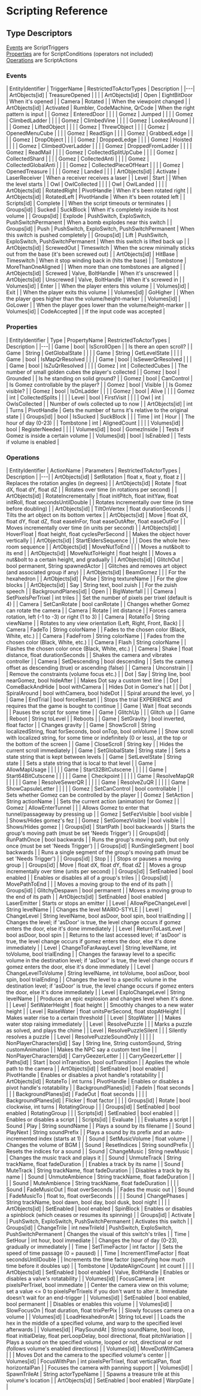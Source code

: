 # Scripting Reference

## Type Descriptors

[Events](#Events) are ScriptTriggers<br />
[Properties](#Properties) are for ScriptConditions (operators not included)<br />
[Operations](#Operations) are ScriptActions

### Events

| EntityIdentifier | TriggerName | RestrictedToActorTypes | Description |
|---|
| ArtObjects\[id\] | TreasureOpened |   |  |
| ArtObjects\[id\] | Open | EightBitDoor | When it's opened |
| Camera | Rotated |   | When the viewpoint changed |
| ArtObjects\[id\] | Activated | Rumbler, CodeMachine, QrCode | When the right pattern is input |
| Gomez | EnteredDoor |   |  |
| Gomez | Jumped |   |  |
| Gomez | ClimbedLadder |   |  |
| Gomez | ClimbedVine |   |  |
| Gomez | LookedAround |   |  |
| Gomez | LiftedObject |   |  |
| Gomez | ThrewObject |   |  |
| Gomez | OpenedMenuCube |   |  |
| Gomez | ReadSign |   |  |
| Gomez | GrabbedLedge |   |  |
| Gomez | DropObject |   |  |
| Gomez | DroppedLedge |   |  |
| Gomez | Hoisted |   |  |
| Gomez | ClimbedOverLadder |   |  |
| Gomez | DroppedFromLadder |   |  |
| Gomez | ReadMail |   |  |
| Gomez | CollectedSplitUpCube |   |  |
| Gomez | CollectedShard |   |  |
| Gomez | CollectedAnti |   |  |
| Gomez | CollectedGlobalAnti |   |  |
| Gomez | CollectedPieceOfHeart |   |  |
| Gomez | OpenedTreasure |   |  |
| Gomez | Landed |   |  |
| ArtObjects\[id\] | Activate | LaserReceiver | When a receiver receives a laser |
| Level | Start |   | When the level starts |
| Owl | OwlCollected |   |  |
| Owl | OwlLanded |   |  |
| ArtObjects\[id\] | RotatedRight | PivotHandle | When it's been rotated right |
| ArtObjects\[id\] | RotatedLeft | PivotHandle | When it's been rotated left |
| Scripts\[id\] | Complete |   | When the script timeouts or terminates |
| Groups\[id\] | Sucked | SuckBlock | When it's completely inside its host volume |
| Groups\[id\] | Explode | PushSwitch, ExploSwitch, PushSwitchPermanent | When a bomb explodes near this switch |
| Groups\[id\] | Push | PushSwitch, ExploSwitch, PushSwitchPermanent | When this switch is pushed completely |
| Groups\[id\] | Lift | PushSwitch, ExploSwitch, PushSwitchPermanent | When this switch is lifted back up |
| ArtObjects\[id\] | ScrewedOut | Timeswitch | When the screw minimally sticks out from the base (it's been screwed out) |
| ArtObjects\[id\] | HitBase | Timeswitch | When it stop winding back in (hits the base) |
| Tombstone | MoreThanOneAligned |   | When more than one tombstones are aligned |
| ArtObjects\[id\] | Screwed | Valve, BoltHandle | When it's unscrewed |
| ArtObjects\[id\] | Unscrewed | Valve, BoltHandle | When it's screwed in |
| Volumes\[id\] | Enter |   | When the player enters this volume |
| Volumes\[id\] | Exit |   | When the player exits this volume |
| Volumes\[id\] | GoHigher |   | When the player goes higher than the volume/height-marker |
| Volumes\[id\] | GoLower |   | When the player goes lower than the volume/height-marker |
| Volumes\[id\] | CodeAccepted |   | If the input code was accepted |

### Properties

| EntityIdentifier | Type | PropertyName | RestrictedToActorTypes | Description |
|---|
| Game | bool | IsScrollOpen |   | Is there an open scroll? |
| Game | String | GetGlobalState |   |  |
| Game | String | GetLevelState |   |  |
| Game | bool | IsMapQrResolved |   |  |
| Game | bool | IsSewerQrResolved |   |  |
| Game | bool | IsZuQrResolved |   |  |
| Gomez | int | CollectedCubes |   | The number of small golden cubes the player's collected |
| Gomez | bool | Grounded |   | Is he standing on solid ground? |
| Gomez | bool | CanControl |   | Is Gomez controllable by the player? |
| Gomez | bool | Visible |   | Is Gomez visible? |
| Gomez | bool | IsOnLadder |   |  |
| Gomez | bool | Alive |   |  |
| Gomez | int | CollectedSplits |   |  |
| Level | bool | FirstVisit |   |  |
| Owl | int | OwlsCollected |   | Number of owls collected up to now |
| ArtObjects\[id\] | int | Turns | PivotHandle | Gets the number of turns it's relative to the original state |
| Groups\[id\] | bool | IsSucked | SuckBlock |  |
| Time | int | Hour |   | The hour of day (0-23) |
| Tombstone | int | AlignedCount |   |  |
| Volumes\[id\] | bool | RegisterNeeded |   |  |
| Volumes\[id\] | bool | GomezInside |   | Tests if Gomez is inside a certain volume |
| Volumes\[id\] | bool | IsEnabled |   | Tests if volume is enabled |

### Operations

| EntityIdentifier | ActionName | Parameters | RestrictedToActorTypes | Description |
|---|
| ArtObjects\[id\] | SetRotation | float x, float y, float z |   | Replaces the rotation angles (in degrees) |
| ArtObjects\[id\] | Rotate | float dX, float dY, float dZ |   | Rotates over time (in rotations per second) |
| ArtObjects\[id\] | RotateIncrementally | float initPitch, float initYaw, float initRoll, float secondsUntilDouble |   | Rotates incrementally over time (in time before doubling) |
| ArtObjects\[id\] | TiltOnVertex | float durationSeconds |   | Tilts the art object on its bottom vertex |
| ArtObjects\[id\] | Move | float dX, float dY, float dZ, float easeInFor, float easeOutAfter, float easeOutFor |   | Moves incrementally over time (in units per second) |
| ArtObjects\[id\] | HoverFloat | float height, float cyclesPerSecond |   | Makes the object hover vertically |
| ArtObjects\[id\] | StartEldersSequence |  |   | Does the whole hex-room sequence |
| ArtObjects\[id\] | MoveNutToEnd |  |   | Moves a nut&bolt to its end |
| ArtObjects\[id\] | MoveNutToHeight | float height |   | Moves a nut&bolt to a certain height, and gradually |
| ArtObjects\[id\] | GlitchOut | bool permanent, String spawnedActor |   | Glitches and removes art object (and associated group if any) |
| ArtObjects\[id\] | BeamGomez |  |   | For the hexahedron |
| ArtObjects\[id\] | Pulse | String textureName |   | For the glow blocks |
| ArtObjects\[id\] | Say | String text, bool zuish |   | For the zuish speech |
| BackgroundPlanes\[id\] | Open |  | BigWaterfall |  |
| Camera | SetPixelsPerTrixel | int triles |   | Set the number of pixels per trixel (default is 4) |
| Camera | SetCanRotate | bool canRotate |   | Changes whether Gomez can rotate the camera |
| Camera | Rotate | int distance |   | Forces camera rotation, left (-1 to -3) or right (1 to 3) |
| Camera | RotateTo | String viewName |   | Rotates to any view orientation (Left, Right, Front, Back) |
| Camera | FadeTo | String colorName |   | Fades to the chosen color (Black, White, etc.) |
| Camera | FadeFrom | String colorName |   | Fades from the chosen color (Black, White, etc.) |
| Camera | Flash | String colorName |   | Flashes the chosen color once (Black, White, etc.) |
| Camera | Shake | float distance, float durationSeconds |   | Shakes the camera and vibrates controller |
| Camera | SetDescending | bool descending |   | Sets the camera offset as descending (true) or ascending (false) |
| Camera | Unconstrain |  |   | Remove the constraints (volume focus etc.) |
| Dot | Say | String line, bool nearGomez, bool hideAfter |   | Makes Dot say a custom text line |
| Dot | ComeBackAndHide | bool withCamera |   | Hides Dot in Gomez's hat |
| Dot | SpiralAround | bool withCamera, bool hideDot |   | Spiral around the level, yo |
| Game | EndTrial | bool forceRestart |   | Stops the trial EXPERIENCE and requires that the game is bought to continue |
| Game | Wait | float seconds |   | Pauses the script for some time |
| Game | GlitchUp |  |   | Glitch up |
| Game | Reboot | String toLevel |   | Reboots |
| Game | SetGravity | bool inverted, float factor |   | Changes gravity |
| Game | ShowScroll | String localizedString, float forSeconds, bool onTop, bool onVolume |   | Show scroll with localized string, for some time or indefinitely (0 or less), at the top or the bottom of the screen |
| Game | CloseScroll | String key |   | Hides the current scroll immediately |
| Game | SetGlobalState | String state |   | Sets a state string that is kept between levels |
| Game | SetLevelState | String state |   | Sets a state string that is local to that level |
| Game | AllowMapUsage |  |   |  |
| Game | Start32BitCutscene |  |   |  |
| Game | Start64BitCutscene |  |   |  |
| Game | Checkpoint |  |   |  |
| Game | ResolveMapQR |  |   |  |
| Game | ResolveSewerQR |  |   |  |
| Game | ResolveZuQR |  |   |  |
| Game | ShowCapsuleLetter |  |   |  |
| Gomez | SetCanControl | bool controllable |   | Sets whether Gomez can be controlled by the player |
| Gomez | SetAction | String actionName |   | Sets the current action (animation) for Gomez |
| Gomez | AllowEnterTunnel |  |   | Allows Gomez to enter that tunnel/passageway by pressing up |
| Gomez | SetFezVisible | bool visible |   | Shows/Hides gomez's fez |
| Gomez | SetGomezVisible | bool visible |   | Shows/Hides gomez |
| Groups\[id\] | StartPath | bool backwards |   | Starts the group's moving path (must be set 'Needs Trigger') |
| Groups\[id\] | RunPathOnce | bool backwards |   | Runs the group's moving path, but only once (must be set 'Needs Trigger') |
| Groups\[id\] | RunSingleSegment | bool backwards |   | Runs a single segment of the group's moving path (must be set 'Needs Trigger') |
| Groups\[id\] | Stop |  |   | Stops or pauses a moving group |
| Groups\[id\] | Move | float dX, float dY, float dZ |   | Moves a group incrementally over time (units per second) |
| Groups\[id\] | SetEnabled | bool enabled |   | Enables or disables all of a group's triles |
| Groups\[id\] | MovePathToEnd |  |   | Moves a moving group to the end of its path |
| Groups\[id\] | GlitchyDespawn | bool permanent |   | Moves a moving group to the end of its path |
| ArtObjects\[id\] | SetEnabled | bool enabled | LaserEmitter | Starts or stops an emitter |
| Level | AllowPipeChangeLevel | String levelName |   | Changes the level MARIO-STYLE |
| Level | ChangeLevel | String levelName, bool asDoor, bool spin, bool trialEnding |   | Changes the level; if 'asDoor' is true, the level change occurs if gomez enters the door, else it's done immediately |
| Level | ReturnToLastLevel | bool asDoor, bool spin |   | Returns to the last accessed level; if 'asDoor' is true, the level change occurs if gomez enters the door, else it's done immediately |
| Level | ChangeToFarAwayLevel | String levelName, int toVolume, bool trialEnding |   | Changes the faraway level to a specific volume in the destination level; if 'asDoor' is true, the level change occurs if gomez enters the door, else it's done immediately |
| Level | ChangeLevelToVolume | String levelName, int toVolume, bool asDoor, bool spin, bool trialEnding |   | Changes the level to a specific volume in the destination level; if 'asDoor' is true, the level change occurs if gomez enters the door, else it's done immediately |
| Level | ExploChangeLevel | String levelName |   | Produces an epic explosion and changes level when it's done. |
| Level | SetWaterHeight | float height |   | Smoothly changes to a new water height |
| Level | RaiseWater | float unitsPerSecond, float stopAtHeight |   | Makes water rise to a certain threshold |
| Level | StopWater |  |   | Makes water stop raising immediately |
| Level | ResolvePuzzle |  |   | Marks a puzzle as solved, and plays the chime |
| Level | ResolvePuzzleSilent |  |   | Silently resolves a puzzle |
| Level | ResolvePuzzleSoundOnly |  |   |  |
| NonPlayerCharacters\[id\] | Say | String line, String customSound, String customAnimation |   | Makes the NPC say a custom text line |
| NonPlayerCharacters\[id\] | CarryGeezerLetter |  |   | CarryGeezerLetter |
| Paths\[id\] | Start | bool inTransition, bool outTransition |   | Applies the whole path to the camera |
| ArtObjects\[id\] | SetEnabled | bool enabled | PivotHandle | Enables or disables a pivot handle's rotatability |
| ArtObjects\[id\] | RotateTo | int turns | PivotHandle | Enables or disables a pivot handle's rotatability |
| BackgroundPlanes\[id\] | FadeIn | float seconds |   |  |
| BackgroundPlanes\[id\] | FadeOut | float seconds |   |  |
| BackgroundPlanes\[id\] | Flicker | float factor |   |  |
| Groups\[id\] | Rotate | bool clockwise, int turns | RotatingGroup |  |
| Groups\[id\] | SetEnabled | bool enabled | RotatingGroup |  |
| Scripts\[id\] | SetEnabled | bool enabled |   | Enables or disables a script |
| Scripts\[id\] | Evaluate |  |   | Evaluates a script |
| Sound | Play | String soundName |   | Plays a sound by its filename |
| Sound | PlayNext | String soundPrefix |   | Plays a sound by its prefix and an auto-incremented index (starts at 1) |
| Sound | SetMusicVolume | float volume |   | Changes the volume of BGM |
| Sound | ResetIndices | String soundPrefix |   | Resets the indices for a sound |
| Sound | ChangeMusic | String newMusic |   | Changes the music track and plays it |
| Sound | UnmuteTrack | String trackName, float fadeDuration |   | Enables a track by its name |
| Sound | MuteTrack | String trackName, float fadeDuration |   | Disables a track by its name |
| Sound | UnmuteAmbience | String trackName, float fadeDuration |   |  |
| Sound | MuteAmbience | String trackName, float fadeDuration |   |  |
| Sound | FadeMusicOut | float overSeconds |   | Fades the music out |
| Sound | FadeMusicTo | float to, float overSeconds |   |  |
| Sound | ChangePhases | String trackName, bool dawn, bool day, bool dusk, bool night |   |  |
| ArtObjects\[id\] | SetEnabled | bool enabled | SpinBlock | Enables or disables a spinblock (which ceases or resumes its spinning) |
| Groups\[id\] | Activate |  | PushSwitch, ExploSwitch, PushSwitchPermanent | Activates this switch |
| Groups\[id\] | ChangeTrile | int newTrileId | PushSwitch, ExploSwitch, PushSwitchPermanent | Changes the visual of this switch's triles |
| Time | SetHour | int hour, bool immediate |   | Changes the hour of day (0-23), gradually or immediately |
| Time | SetTimeFactor | int factor |   | Sets the speed of time passage (0 = paused) |
| Time | IncrementTimeFactor | float secondsUntilDouble |   | Increments the time factor (specifying how much time before it doubles up) |
| Tombstone | UpdateAlignCount | int count |   |  |
| ArtObjects\[id\] | SetEnabled | bool enabled | Valve, BoltHandle | Enables or disables a valve's rotatability |
| Volumes\[id\] | FocusCamera | int pixelsPerTrixel, bool immediate |   | Center the camera view on this volume; set a value <= 0 to pixelsPerTrixels if you don't want to alter it. Immediate doesn't wait for an end-trigger |
| Volumes\[id\] | SetEnabled | bool enabled, bool permanent |   | Disables or enables this volume |
| Volumes\[id\] | SlowFocusOn | float duration, float trixPerPix |   | Slowly focuses camera on a volume |
| Volumes\[id\] | LoadHexahedronAt | String toLevel |   | Loads the hex in the middle of a specified volume, and warp to the specified level afterwards |
| Volumes\[id\] | PlaySoundAt | String soundName, bool loop, float initialDelay, float perLoopDelay, bool directional, float pitchVariation |   | Plays a sound on the specified volume, looped or not, directional or not (follows volume's enabled directions) |
| Volumes\[id\] | MoveDotWithCamera |  |   | Moves Dot and the camera to the specified volume's center |
| Volumes\[id\] | FocusWithPan | int pixelsPerTrixel, float verticalPan, float horizontalPan |   | Focuses the camera with panning support |
| Volumes\[id\] | SpawnTrileAt | String actorTypeName |   | Spawns a treasure trile at this volume's location |
| ArtObjects\[id\] | SetEnabled | bool enabled | WarpGate |  |

